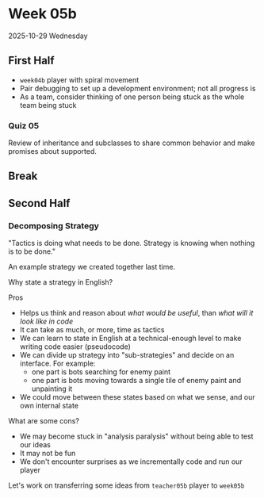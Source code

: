 # Week 05b
2025-10-29 Wednesday

## First Half

* `week04b` player with spiral movement
* Pair debugging to set up a development environment; not all progress is
* As a team, consider thinking of one person being stuck as the whole team being stuck

### Quiz 05

Review of inheritance and subclasses to share common behavior and make promises about supported.

## Break

## Second Half

### Decomposing Strategy

"Tactics is doing what needs to be done. Strategy is knowing when nothing is to be done."

An example strategy we created together last time.

Why state a strategy in English?

Pros

* Helps us think and reason about *what would be useful*,  than *what will it look like in code*
* It can take as much, or more, time as tactics
* We can learn to state in English at a technical-enough level to make writing code easier (pseudocode)
* We can divide up strategy into "sub-strategies" and decide on an interface. For example:
  * one part is bots searching for enemy paint
  * one part is bots moving towards a single tile of enemy paint and unpainting it
* We could move between these states based on what we sense, and our own internal state

What are some cons?

* We may become stuck in "analysis paralysis" without being able to test our ideas
* It may not be fun
* We don't encounter surprises as we incrementally code and run our player

Let's work on transferring some ideas from `teacher05b` player to `week05b`
